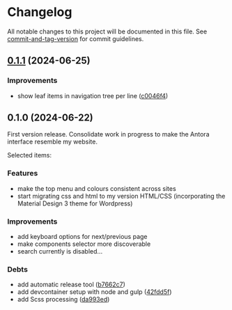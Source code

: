 # Changelog

All notable changes to this project will be documented in this file. See [commit-and-tag-version](https://github.com/absolute-version/commit-and-tag-version) for commit guidelines.

## [0.1.1](https://github.com/rolfkleef/drostan-antora-ui/compare/v0.1.0...v0.1.1) (2024-06-25)


### Improvements

* show leaf items in navigation tree per line ([c0046f4](https://github.com/rolfkleef/drostan-antora-ui/commit/c0046f42a5a6b49846411710ff7fac36854758e3))

## 0.1.0 (2024-06-22)

First version release. Consolidate work in progress to make the Antora interface resemble my website.

Selected items:

### Features

* make the top menu and colours consistent across sites
* start migrating css and html to my version HTML/CSS (incorporating the Material Design 3 theme for Wordpress)

### Improvements

* add keyboard options for next/previous page
* make components selector more discoverable
* search currently is disabled...

### Debts

* add automatic release tool ([b7662c7](https://github.com/rolfkleef/drostan-antora-ui/commit/b7662c775b39cc3247c3a7411e15168beb8f0823))
* add devcontainer setup with node and gulp ([42fdd5f](https://github.com/rolfkleef/drostan-antora-ui/commit/42fdd5f1c7836823557692a441f3ced1758a82b5))
* add Scss processing ([da993ed](https://github.com/rolfkleef/drostan-antora-ui/commit/da993ed4ee12b14d81bc37dfe6b7d9c9febbf7b0))
